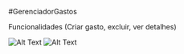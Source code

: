 #GerenciadorGastos

Funcionalidades (Criar gasto, excluir, ver detalhes)

![Alt Text](https://github.com/leohmcx/GerenciadorGastos/blob/master/lista_excluir_atualizar.jpg)
![Alt Text](https://github.com/leohmcx/GerenciadorGastos/blob/master/adicionar_detalhe.jpg)